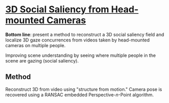 # [3D Social Saliency from Head-mounted Cameras](http://www.cs.cmu.edu/~hyunsoop/nips/NIPS12.pdf)

**Bottom line**: present a method to reconstruct a 3D social saliency field and localize 3D gaze concurrences from videos taken by head-mounted cameras on multiple people.

Improving scene understanding by seeing where multiple people in the scene are gazing (social saliency).

## Method
Reconstruct 3D from video using "structure from motion."
Camera pose is recovered using a RANSAC embedded Perspective-$n$-Point algorithm.
<!--stackedit_data:
eyJoaXN0b3J5IjpbLTg1MTQzODg2NywtMjA4MDMwODg5MCwtMT
ExNDE0NjI5MF19
-->